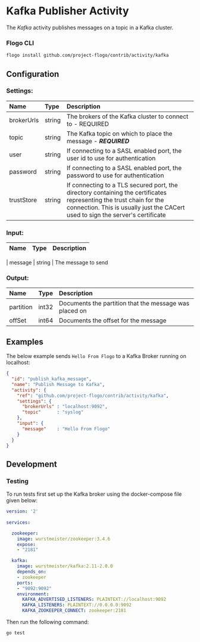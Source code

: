 # Kafka Publisher Activity

The *Kafka* activity publishes messages on a topic in a Kafka cluster.

### Flogo CLI
```bash
flogo install github.com/project-flogo/contrib/activity/kafka
```

## Configuration

### Settings: 
| Name       | Type   | Description
|:---        | :---   | :---   
| brokerUrls | string | The brokers of the Kafka cluster to connect to - REQUIRED
| topic      | string | The Kafka topic on which to place the message - ***REQUIRED***
| user       | string | If connecting to a SASL enabled port, the user id to use for authentication
| password   | string | If connecting to a SASL enabled port, the password to use for authentication 
| trustStore | string | If connecting to a TLS secured port, the directory containing the certificates representing the trust chain for the connection. This is usually just the CACert used to sign the server's certificate

### Input:

| Name       | Type   | Description
|:---        | :---   | :---  

| message    | string | The message to send 

### Output:

| Name         | Type     | Description
|:---          | :---     | :---   
| partition    | int32    | Documents the partition that the message was placed on
| offSet       | int64    | Documents the offset for the message

## Examples

The below example sends `Hello From Flogo` to a Kafka Broker running on localhost:

```json
{
  "id": "publish_kafka_message",
  "name": "Publish Message to Kafka",
  "activity": {
    "ref": "github.com/project-flogo/contrib/activity/kafka",
    "settings": {
      "brokerUrls" : "localhost:9092",
      "topic"      : "syslog"
    },
    "input": {
      "message"    : "Hello From Flogo"
    }
  }
}
```
 
## Development

### Testing

To run tests first set up the Kafka broker using the docker-compose file given below:

```yaml
version: '2'
  
services:

  zookeeper:
    image: wurstmeister/zookeeper:3.4.6
    expose:
    - "2181"

  kafka:
    image: wurstmeister/kafka:2.11-2.0.0
    depends_on:
    - zookeeper
    ports:
    - "9092:9092"
    environment:
      KAFKA_ADVERTISED_LISTENERS: PLAINTEXT://localhost:9092
      KAFKA_LISTENERS: PLAINTEXT://0.0.0.0:9092
      KAFKA_ZOOKEEPER_CONNECT: zookeeper:2181
```

Then run the following command: 

```bash
go test 
```
